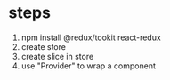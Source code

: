 # steps

1. npm install @redux/tookit react-redux
2. create store
3. create slice in store
4. use "Provider" to wrap a <App> component
